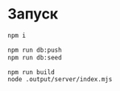# Запуск

```bash
npm i

npm run db:push
npm run db:seed

npm run build
node .output/server/index.mjs
```